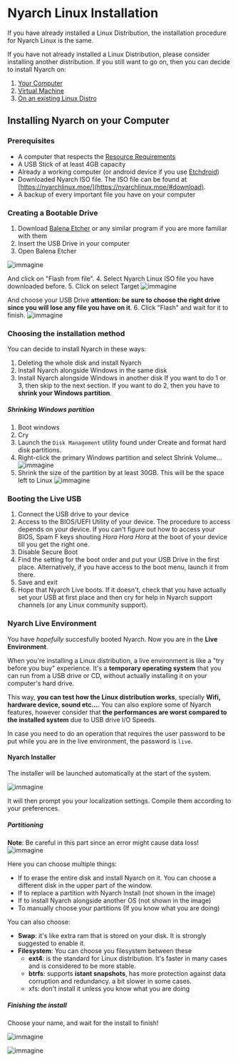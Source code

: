 # Nyarch Linux Installation

If you have already installed a Linux Distribution, the installation procedure for Nyarch Linux is the same.

If you have not already installed a Linux Distribution, please consider installing another distribution.
If you still want to go on, then you can decide to install Nyarch on:

1. [Your Computer](#Installing-Nyarch-on-your-computer)
2. [Virtual Machine](#Installing-Nyarch-on-a-Virtual-Machine)
3. [On an existing Linux Distro](#Installing-Nyarch-With-Nyarcher)
## Installing Nyarch on your Computer

### Prerequisites
- A computer that respects the [Resource Requirements](https://nyarchlinux.moe/#requirements)
- A USB Stick of at least 4GB capacity
- Already a working computer (or android device if you use [Etchdroid](https://etchdroid.app/))
- Downloaded Nyarch ISO file. The ISO file can be found at [https://nyarchlinux.moe/](https://nyarchlinux.moe/#download).
- A backup of every important file you have on your computer
### Creating a Bootable Drive
1. Download [Balena Etcher](https://etcher.balena.io/) or any similar program if you are more familiar with them
2. Insert the USB Drive in your computer
3. Open Balena Etcher

![immagine](https://github.com/user-attachments/assets/0fe6d643-86ac-4f37-980d-ca82e74e5484)

And click on "Flash from file". 
4. Select Nyarch Linux ISO file you have downloaded before.
5. Click on select Target
![immagine](https://github.com/user-attachments/assets/c17a0629-e35f-4523-a21a-638bdbc0c4c3)

And choose your USB Drive **attention: be sure to choose the right drive since you will lose any file you have on it**.
6. Click "Flash" and wait for it to finish. 
![immagine](https://github.com/user-attachments/assets/8a0f4a68-c36a-4f8f-968d-0b2c59d442dd)

### Choosing the installation method
You can decide to install Nyarch in these ways:
1. Deleting the whole disk and install Nyarch
2. Install Nyarch alongside Windows in the same disk
3. Install Nyarch alongside Windows in another disk
If you want to do 1 or 3, then skip to the next section.
If you want to do 2, then you have to **shrink your Windows partition**.
##### Shrinking Windows partition
1. Boot windows
2. Cry
3. Launch the `Disk Management` utility found under Create and format hard disk partitions.
4. Right-click the primary Windows partition and select Shrink Volume...
![immagine](https://github.com/user-attachments/assets/01cb1a7c-7881-4d41-848d-fbf52240124f)
5. Shrink the size of the partition by at least 30GB. This will be the space left to Linux
![immagine](https://github.com/user-attachments/assets/ee2077d3-9ff8-4375-bf31-2c7234855bf2)

### Booting the Live USB
1. Connect the USB drive to your device
2. Access to the BIOS/UEFI Utility of your device. The procedure to access depends on your device.
  If you can't figure out how to access your BIOS, Spam F keys shouting *Hora Hora Hora* at the boot of your device till you get the right one.
3. Disable Secure Boot
4. Find the setting for the boot order and put your USB Drive in the first place. Alternatively, if you have access to the boot menu, launch it from there.
5. Save and exit
6. Hope that Nyarch Live boots. If it doesn't, check that you have actually set your USB at first place and then cry for help in Nyarch support channels (or any Linux community support).

### Nyarch Live Environment
You have *hopefully* succesfully booted Nyarch. 
Now you are in the **Live Environment**. 

When you're installing a Linux distribution, a live environment is like a "try before you buy" experience.
It's a **temporary operating system** that you can run from a USB drive or CD, without actually installing it on your computer's hard drive. 

This way, **you can test how the Linux distribution works**, specially **Wifi, hardware device, sound etc...**. You can also explore some of Nyarch features, however consider that **the performances are worst compared to the installed system** due to USB drive I/O Speeds.

In case you need to do an operation that requires the user password to be put while you are in the live environment, the password is `live`.
#### Nyarch Installer
The installer will be launched automatically at the start of the system.

![immagine](https://github.com/user-attachments/assets/d294db49-5fd7-4844-9083-59790998dcc7)

It will then prompt you your localization settings. Compile them according to your preferences.

##### Partitioning
**Note**: Be careful in this part since an error might cause data loss!
![immagine](https://github.com/user-attachments/assets/dea978b0-b0fd-4d23-b05d-e6a4e59c6f94)

Here you can choose multiple things:
- If to erase the entire disk and install Nyarch on it. You can choose a different disk in the upper part of the window.
- If to replace a partition with Nyarch Install (not shown in the image)
- If to install Nyarch alongside another OS (not shown in the image)
- To manually choose your partitions (If you know what you are doing)

You can also choose:
- **Swap**: it's like extra ram that is stored on your disk. It is strongly suggested to enable it.
- **Filesystem**: You can choose you filesystem between these
  - **ext4**: is the standard for Linux distribution. It's faster in many cases and is considered to be more stable.
  - **btrfs**: supports **istant snapshots**, has more protection against data corruption and redundancy. a bit slower in some cases.
  - xfs: don't install it unless you know what you are doing
##### Finishing the install
Choose your name, and wait for the install to finish!

![immagine](https://github.com/user-attachments/assets/9a9b4116-dc34-4b18-9b9f-b85b40f27ed6)

![immagine](https://github.com/user-attachments/assets/6115a3d3-e75c-4028-b71f-3b0a35109f4b)
